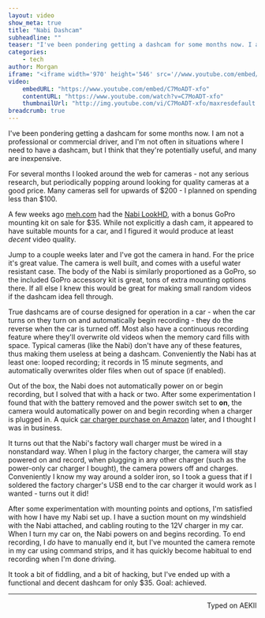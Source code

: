 ```yaml
---
layout: video
show_meta: true
title: "Nabi Dashcam"
subheadline: ""
teaser: "I've been pondering getting a dashcam for some months now. I am not a professional or commercial driver, and I'm not often in situations where I need to have a dashcam, but I think that they're potentially useful, and many are inexpensive."
categories:
    - tech
author: Morgan
iframe: "<iframe width='970' height='546' src='//www.youtube.com/embed/C7MoADT-xfo' frameborder='0' allowfullscreen></iframe>"
video:
    embedURL: "https://www.youtube.com/embed/C7MoADT-xfo"
    contentURL: "https://www.youtube.com/watch?v=C7MoADT-xfo"
    thumbnailUrl: "http://img.youtube.com/vi/C7MoADT-xfo/maxresdefault.jpg"
breadcrumb: true
---
```


I've been pondering getting a dashcam for some months now. I am not a professional or commercial driver, and I'm not often in situations where I need to have a dashcam, but I think that they're potentially useful, and many are inexpensive.

For several months I looked around the web for cameras - not any serious research, but periodically popping around looking for quality cameras at a good price. Many cameras sell for upwards of $200 - I planned on spending less than $100.

A few weeks ago [meh.com](https://meh.com/) had the [Nabi LookHD](https://meh.com/deals/nabi-square-hd-camera-and-GoPro-accessory-kit), with a bonus GoPro mounting kit on sale for $35. While not explicitly a dash cam, it appeared to have suitable mounts for a car, and I figured it would produce at least _decent_ video quality.

Jump to a couple weeks later and I've got the camera in hand. For the price it's great value. The camera is well built, and comes with a useful water resistant case. The body of the Nabi is similarly proportioned as a GoPro, so the included GoPro accessory kit is great, tons of extra mounting options there. If all else I knew this would be great for making small random videos if the dashcam idea fell through.

True dashcams are of course designed for operation in a car - when the car turns on they turn on and automatically begin recording - they do the reverse when the car is turned off. Most also have a continuous recording feature where they'll overwrite old videos when the memory card fills with space. Typical cameras (like the Nabi) don't have any of these features, thus making them useless at being a dashcam. Conveniently the Nabi has at least one: looped recording; it records in 15 minute segments, and automatically overwrites older files when out of space (if enabled).

Out of the box, the Nabi does not automatically power on or begin recording, but I solved that with a hack or two. After some experimentation I found that with the battery removed and the power switch set to **on**, the camera would automatically power on and begin recording when a charger is plugged in. A quick [car charger purchase on Amazon](https://www.amazon.com/gp/product/B01DXCPU7Y/ref=oh_aui_detailpage_o03_s00?ie=UTF8&psc=1) later, and I thought I was in business.

It turns out that the Nabi's factory wall charger must be wired in a nonstandard way. When I plug in the factory charger, the camera will stay powered on and record, when plugging in any other charger (such as the power-only car charger I bought), the camera powers off and charges. Conveniently I know my way around a solder iron, so I took a guess that if I soldered the factory charger's USB end to the car charger it would work as I wanted - turns out it did!

After some experimentation with mounting points and options, I'm satisfied with how I have my Nabi set up. I have a suction mount on my windshield with the Nabi attached, and cabling routing to the 12V charger in my car. When I turn my car on, the Nabi powers on and begins recording. To end recording, I _do_ have to manually end it, but I've mounted the camera remote in my car using command strips, and it has quickly become habitual to end recording when I'm done driving.

It took a bit of fiddling, and a bit of hacking, but I've ended up with a functional and decent dashcam for only $35. Goal: achieved.


---
<p align="right">Typed on AEKII</p>

